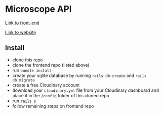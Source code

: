 # Microscope API
[Link to front-end](https://github.com/agandaur-ii/microscope-frontend)

[Link to website](https://microscope-11374.web.app/)

## Install
* clone this repo
* clone the frontend repo (listed above)
* run ```bundle install```
* create your sqlite database by running ```rails db:create``` and ```rails db:migrate```
* create a free Cloudinary account
* download your ```cloudinary.yml``` file from your Cloudinary dashboard and place it in the ```/config``` folder of this cloned repo
* run ```rails s```
* follow remaining steps on frontend repo
